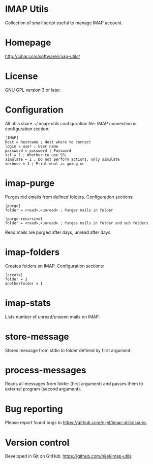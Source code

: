 IMAP Utils
==========

Collection of small script useful to manage IMAP account.

Homepage
========

<http://cihar.com/software/imap-utils/>

License
=======

GNU GPL version 3 or later.

Configuration
=============

All utils share ~/.imap-utils configuration file. IMAP connection is
configuration section:

    [IMAP]
    host = hostname ; Host where to connect
    login = user ; User name
    password = password ; Password
    ssl = 1 ; Whether to use SSL
    simulate = 1 ; Do not perform actions, only simulate
    verbose = 1 ; Print what is going on


imap-purge
==========

Purges old emails from defined folders. Configuration sections:

    [purge]
    folder = <read>,<unread> ; Purges mails in folder

    [purge-recursive]
    folder = <read>,<unread> ; Purges mails in folder and sub folders

Read mails are purged after <read> days, unread after <unread> days.


imap-folders
============

Creates folders on IMAP. Configuration sections:

    [create]
    folder = 1
    anotherfolder = 1


imap-stats
==========

Lists number of unread/unseen mails on IMAP.


store-message
=============

Stores message from stdin to folder defined by first argument.


process-messages
================

Reads all messages from folder (first argument) and passes them to
external program (second argument).


Bug reporting
=============

Please report found bugs to <https://github.com/nijel/imap-utils/issues>.


Version control
===============

Developed in Git on GitHub: https://github.com/nijel/imap-utils
